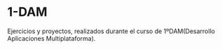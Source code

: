# 1-DAM
 Ejercicios y proyectos, realizados durante el curso de 1ºDAM(Desarrollo Aplicaciones Multiplataforma).
